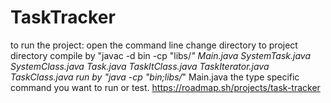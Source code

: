 # TaskTracker
to run the project:
open the command line
change directory to project directory
compile by "javac -d bin -cp "libs/*" Main.java SystemTask.java SystemClass.java Task.java TaskItClass.java TaskIterator.java TaskClass.java
run by "java -cp "bin;libs/*" Main.java
the type specific command you want to run or test.
https://roadmap.sh/projects/task-tracker
